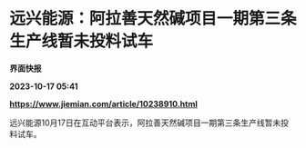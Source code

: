 # 远兴能源：阿拉善天然碱项目一期第三条生产线暂未投料试车
**界面快报**

**2023-10-17 05:41**

**https://www.jiemian.com/article/10238910.html**

远兴能源10月17日在互动平台表示，阿拉善天然碱项目一期第三条生产线暂未投料试车。